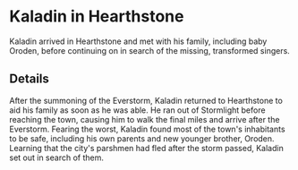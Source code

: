 # Kaladin in Hearthstone
Kaladin arrived in Hearthstone and met with his family, including baby Oroden, before continuing on in search of the missing, transformed singers.

## Details
After the summoning of the Everstorm, Kaladin returned to Hearthstone to aid his family as soon as he was able. He ran out of Stormlight before reaching the town, causing him to walk the final miles and arrive after the Everstorm. Fearing the worst, Kaladin found most of the town's inhabitants to be safe, including his own parents and new younger brother, Oroden. Learning that the city's parshmen had fled after the storm passed, Kaladin set out in search of them.
